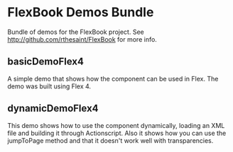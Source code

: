 # FlexBook Demos Bundle #

Bundle of demos for the FlexBook project.
See <http://github.com/rthesaint/FlexBook> for more info.


## basicDemoFlex4

A simple demo that shows how the component can be used in Flex. The demo was built using Flex 4.


## dynamicDemoFlex4

This demo shows how to use the component dynamically, loading an XML file and building it through Actionscript.
Also it shows how you can use the jumpToPage method and that it doesn't work well with transparencies.